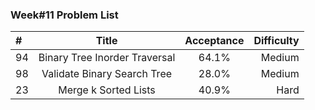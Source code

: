###       Week#11 Problem List

| #  | Title  | Acceptance | Difficulty
| :------------ |:---------------:| :-----:| -----:|
| 94     | Binary Tree Inorder Traversal      | 64.1% | Medium  |
| 98      | Validate Binary Search Tree       |   28.0% | Medium  |
| 23    |  Merge k Sorted Lists   | 40.9% | Hard |

